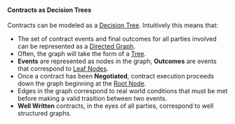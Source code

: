 #### Contracts as Decision Trees

Contracts can be modeled as a [Decision Tree]. Intuitively this means that:

* The set of contract events and final outcomes for all parties involved can be represented as a [Directed Graph].
* Often, the graph will take the form of a [Tree].
* **Events** are represented as nodes in the graph, **Outcomes** are events that correspond to [Leaf Nodes].
* Once a contract has been **Negotiated**, contract execution proceeds down the graph beginning at the [Root Node].
* Edges in the graph correspond to real world conditions that must be met before making a valid trasition between two events.
* **Well Written** contracts, in the eyes of all parties, correspond to well structured graphs.

[Directed Graph]: http://en.wikipedia.org/wiki/Directed_graph
[Tree]: http://en.wikipedia.org/wiki/Tree_%28graph_theory%29 
[Decision Tree]: http://en.wikipedia.org/wiki/Decision_tree
[Leaf Nodes]: http://en.wikipedia.org/wiki/Tree_%28data_structure%29#Terminology
[Root Node]: http://en.wikipedia.org/wiki/Tree_%28data_structure%29#Terminology
